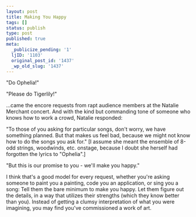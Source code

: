 ```yaml
---
layout: post
title: Making You Happy
tags: []
status: publish
type: post
published: true
meta:
  _publicize_pending: '1'
  ljID: '1103'
  original_post_id: '1437'
  _wp_old_slug: '1437'
---
```

"Do Ophelia!"

"Please do Tigerlily!"

...came the encore requests from rapt audience members at the Natalie Merchant concert.  And with the kind but commanding tone of someone who knows how to work a crowd, Natalie responded:

"To those of you asking for particular songs, don't worry, we have something planned.  But that makes us feel bad, because we might not know how to do the songs you ask for."  [I assume she meant the ensemble of 8-odd strings, woodwinds, etc. onstage, because I doubt she herself had forgotten the lyrics to "Ophelia".]

"But this is our promise to you - we'll make you happy."

I think that's a good model for every request, whether you're asking someone to paint you a painting, code you an application, or sing you a song: Tell them the bare minimum to make you happy.  Let them figure out the details, in a way that utilizes their strengths (which they know better than you).  Instead of getting a clumsy interpretation of what you were imagining, you may find you've commissioned a work of art.
